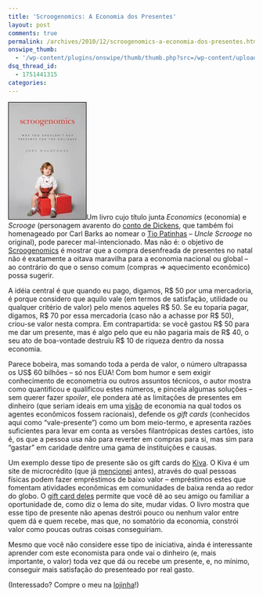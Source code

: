 ```yaml
---
title: 'Scroogenomics: A Economia dos Presentes'
layout: post
comments: true
permalink: /archives/2010/12/scroogenomics-a-economia-dos-presentes.html/
onswipe_thumb:
  - '/wp-content/plugins/onswipe/thumb/thumb.php?src=/wp-content/uploads/2010/12/scroogenomics.jpg&amp;w=600&amp;h=800&amp;zc=1&amp;q=75&amp;f=0'
dsq_thread_id:
  - 1751441315
categories:
---
```

<img class="alignleft size-full wp-image-5683" title="scroogenomics" src="/wp-content/uploads/2010/12/scroogenomics.jpg" alt="" width="160" height="240" />Um livro cujo título junta *Economics* (economia) e *Scrooge* (personagem avarento do [conto de Dickens][1], que também foi homenageado por Carl Barks ao nomear o [Tio Patinhas][2] &#8211; *Uncle Scrooge* no original), pode parecer mal-intencionado. Mas não é: o objetivo de [Scroogenomics][3] é mostrar que a compra desenfreada de presentes no natal não é exatamente a oitava maravilha para a economia nacional ou global &#8211; ao contrário do que o senso comum (compras ⇒ aquecimento econômico) possa sugerir.

A idéia central é que quando eu pago, digamos, R$ 50 por uma mercadoria, é porque considero que aquilo vale (em termos de satisfação, utilidade ou qualquer critério de valor) pelo menos aqueles R$ 50. Se eu toparia pagar, digamos, R$ 70 por essa mercadoria (caso não a achasse por R$ 50), criou-se valor nesta compra. Em contrapartida: se você gastou R$ 50 para me dar um presente, mas é algo pelo que eu não pagaria mais de R$ 40, o seu ato de boa-vontade destruiu R$ 10 de riqueza dentro da nossa economia.

Parece bobeira, mas somando toda a perda de valor, o número ultrapassa os US$ 60 bilhões &#8211; só nos EUA! Com bom humor e sem exigir conhecimento de econometria ou outros assuntos técnicos, o autor mostra como quantificou e qualificou estes números, e pincela algumas soluções &#8211; sem querer fazer *spoiler*, ele pondera até as limitações de presentes em dinheiro (que seriam ideais em uma [visão][4] de economia na qual todos os agentes econômicos fossem racionais), defende os *gift cards* (conhecidos aqui como &#8220;vale-presente&#8221;) como um bom meio-termo, e apresenta razões suficientes para levar em conta as versões filantrópicas destes cartões, isto é, os que a pessoa usa não para reverter em compras para si, mas sim para &#8220;gastar&#8221; em caridade dentre uma gama de instituições e causas.

Um exemplo desse tipo de presente são os gift cards do [Kiva][5]. O Kiva é um site de microcrédito (que já [mencionei][6] antes), através do qual pessoas físicas podem fazer empréstimos de baixo valor &#8211; empréstimos estes que fomentam atividades econômicas em comunidades de baixa renda ao redor do globo. O [gift card deles][7] permite que você dê ao seu amigo ou familiar a oportunidade de, como diz o lema do site, mudar vidas. O livro mostra que esse tipo de presente não apenas destrói pouco ou nenhum valor entre quem dá e quem recebe, mas que, no somatório da economia, constrói valor como poucas outras coisas conseguiriam.

Mesmo que você não considere esse tipo de iniciativa, ainda é interessante aprender com este economista para onde vai o dinheiro (e, mais importante, o valor) toda vez que dá ou recebe um presente, e, no mínimo, conseguir mais satisfação do presenteado por real gasto.

(Interessado? Compre o meu na [lojinha][8]!)

 [1]: http://pt.wikipedia.org/wiki/A_Christmas_Carol
 [2]: http://pt.wikipedia.org/wiki/Tio_Patinhas
 [3]: http://press.princeton.edu/titles/8972.html
 [4]: http://pt.wikipedia.org/wiki/Nova_economia_cl%C3%A1ssica
 [5]: http://kiva.org
 [6]: /archives/2008/09/kiva.html
 [7]: http://www.kiva.org/gifts
 [8]: /lojinha
